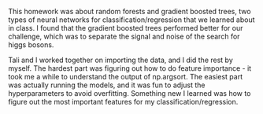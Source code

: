This homework was about random forests and gradient boosted trees, 
two types of neural networks for classification/regression that 
we learned about in class. I found that the gradient boosted trees
performed better for our challenge, which was to separate the signal and
noise of the search for higgs bosons.

Tali and I worked together on importing the data, and I did the rest by myself.
The hardest part was figuring out how to do feature importance - it took me 
a while to understand the output of np.argsort.
The easiest part was actually running the models, and it was fun to adjust the hyperparameters
to avoid overfitting.
Something new I learned was how to figure out the most important features 
for my classification/regression.
